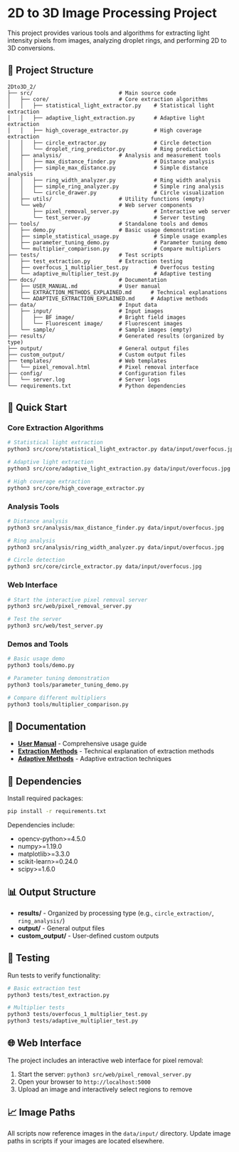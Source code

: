 # 2D to 3D Image Processing Project

This project provides various tools and algorithms for extracting light intensity pixels from images, analyzing droplet rings, and performing 2D to 3D conversions.

## 📁 Project Structure

```
2Dto3D_2/
├── src/                           # Main source code
│   ├── core/                      # Core extraction algorithms
│   │   ├── statistical_light_extractor.py    # Statistical light extraction
│   │   ├── adaptive_light_extraction.py      # Adaptive light extraction
│   │   ├── high_coverage_extractor.py        # High coverage extraction
│   │   ├── circle_extractor.py               # Circle detection
│   │   └── droplet_ring_predictor.py         # Ring prediction
│   ├── analysis/                  # Analysis and measurement tools
│   │   ├── max_distance_finder.py            # Distance analysis
│   │   ├── simple_max_distance.py            # Simple distance analysis
│   │   ├── ring_width_analyzer.py            # Ring width analysis
│   │   ├── simple_ring_analyzer.py           # Simple ring analysis
│   │   └── circle_drawer.py                  # Circle visualization
│   ├── utils/                     # Utility functions (empty)
│   └── web/                       # Web server components
│       ├── pixel_removal_server.py           # Interactive web server
│       └── test_server.py                    # Server testing
├── tools/                         # Standalone tools and demos
│   ├── demo.py                    # Basic usage demonstration
│   ├── simple_statistical_usage.py           # Simple usage examples
│   ├── parameter_tuning_demo.py              # Parameter tuning demo
│   └── multiplier_comparison.py              # Compare multipliers
├── tests/                         # Test scripts
│   ├── test_extraction.py         # Extraction testing
│   ├── overfocus_1_multiplier_test.py        # Overfocus testing
│   └── adaptive_multiplier_test.py           # Adaptive testing
├── docs/                          # Documentation
│   ├── USER_MANUAL.md             # User manual
│   ├── EXTRACTION_METHODS_EXPLAINED.md      # Technical explanations
│   └── ADAPTIVE_EXTRACTION_EXPLAINED.md     # Adaptive methods
├── data/                          # Input data
│   ├── input/                     # Input images
│   │   ├── BF image/              # Bright field images
│   │   └── Fluorescent image/     # Fluorescent images
│   └── sample/                    # Sample images (empty)
├── results/                       # Generated results (organized by type)
├── output/                        # General output files
├── custom_output/                 # Custom output files
├── templates/                     # Web templates
│   └── pixel_removal.html         # Pixel removal interface
├── config/                        # Configuration files
│   └── server.log                 # Server logs
└── requirements.txt               # Python dependencies
```

## 🚀 Quick Start

### Core Extraction Algorithms

```bash
# Statistical light extraction
python3 src/core/statistical_light_extractor.py data/input/overfocus.jpg --method basic --std-multiplier 2.0

# Adaptive light extraction
python3 src/core/adaptive_light_extraction.py data/input/overfocus.jpg --sensitivity 0.5

# High coverage extraction
python3 src/core/high_coverage_extractor.py
```

### Analysis Tools

```bash
# Distance analysis
python3 src/analysis/max_distance_finder.py data/input/overfocus.jpg

# Ring analysis
python3 src/analysis/ring_width_analyzer.py data/input/overfocus.jpg

# Circle detection
python3 src/core/circle_extractor.py data/input/overfocus.jpg
```

### Web Interface

```bash
# Start the interactive pixel removal server
python3 src/web/pixel_removal_server.py

# Test the server
python3 src/web/test_server.py
```

### Demos and Tools

```bash
# Basic usage demo
python3 tools/demo.py

# Parameter tuning demonstration
python3 tools/parameter_tuning_demo.py

# Compare different multipliers
python3 tools/multiplier_comparison.py
```

## 📖 Documentation

- **[User Manual](docs/USER_MANUAL.md)** - Comprehensive usage guide
- **[Extraction Methods](docs/EXTRACTION_METHODS_EXPLAINED.md)** - Technical explanation of extraction methods
- **[Adaptive Methods](docs/ADAPTIVE_EXTRACTION_EXPLAINED.md)** - Adaptive extraction techniques

## 🔧 Dependencies

Install required packages:

```bash
pip install -r requirements.txt
```

Dependencies include:
- opencv-python>=4.5.0
- numpy>=1.19.0
- matplotlib>=3.3.0
- scikit-learn>=0.24.0
- scipy>=1.6.0

## 📊 Output Structure

- **results/** - Organized by processing type (e.g., `circle_extraction/`, `ring_analysis/`)
- **output/** - General output files
- **custom_output/** - User-defined custom outputs

## 🧪 Testing

Run tests to verify functionality:

```bash
# Basic extraction test
python3 tests/test_extraction.py

# Multiplier tests
python3 tests/overfocus_1_multiplier_test.py
python3 tests/adaptive_multiplier_test.py
```

## 🌐 Web Interface

The project includes an interactive web interface for pixel removal:

1. Start the server: `python3 src/web/pixel_removal_server.py`
2. Open your browser to `http://localhost:5000`
3. Upload an image and interactively select regions to remove

## 📈 Image Paths

All scripts now reference images in the `data/input/` directory. Update image paths in scripts if your images are located elsewhere.

